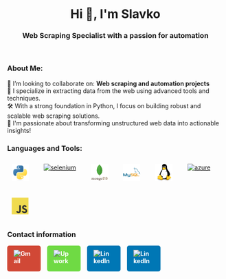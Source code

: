 <h1 align="center">Hi 👋, I'm Slavko</h1>
<h3 align="center">Web Scraping Specialist with a passion for automation</h3>
<br>
<h3 align="left">About Me:</h3>
<p>
  👯 I’m looking to collaborate on: <strong>Web scraping and automation projects</strong><br>
  🚀 I specialize in extracting data from the web using advanced tools and techniques.<br>
  🛠️ With a strong foundation in Python, I focus on building robust and scalable web scraping solutions.<br>
  🌟 I'm passionate about transforming unstructured web data into actionable insights!
</p>
<h3 align="left">Languages and Tools:</h3>
<p align="left" style="display: flex; gap: 15px; flex-wrap: wrap;">
  <a href="https://www.python.org" target="_blank" rel="noreferrer" style="padding: 10px;">
    <img src="https://raw.githubusercontent.com/devicons/devicon/master/icons/python/python-original.svg" alt="python" width="40" height="40"/> 
  </a> 
  <a href="https://www.selenium.dev" target="_blank" rel="noreferrer" style="padding: 10px;">
    <img src="https://raw.githubusercontent.com/detain/svg-logos/780f25886640cef088af994181646db2f6b1a3f8/svg/selenium-logo.svg" alt="selenium" width="40" height="40"/> 
  </a> 
  <a href="https://www.mongodb.com/" target="_blank" rel="noreferrer" style="padding: 10px;">
    <img src="https://raw.githubusercontent.com/devicons/devicon/master/icons/mongodb/mongodb-original-wordmark.svg" alt="mongodb" width="40" height="40"/> 
  </a> 
  <a href="https://www.mysql.com/" target="_blank" rel="noreferrer" style="padding: 10px;">
    <img src="https://raw.githubusercontent.com/devicons/devicon/master/icons/mysql/mysql-original-wordmark.svg" alt="mysql" width="40" height="40"/> 
  </a> 
  <a href="https://www.linux.org/" target="_blank" rel="noreferrer" style="padding: 10px;">
    <img src="https://raw.githubusercontent.com/devicons/devicon/master/icons/linux/linux-original.svg" alt="linux" width="40" height="40"/> 
  </a> 
  <a href="https://azure.microsoft.com/en-in/" target="_blank" rel="noreferrer" style="padding: 10px;">
    <img src="https://www.vectorlogo.zone/logos/microsoft_azure/microsoft_azure-icon.svg" alt="azure" width="40" height="40"/> 
  </a> 
  <a href="https://developer.mozilla.org/en-US/docs/Web/JavaScript" target="_blank" rel="noreferrer" style="padding: 10px;">
    <img src="https://raw.githubusercontent.com/devicons/devicon/master/icons/javascript/javascript-original.svg" alt="javascript" width="40" height="40"/> 
  </a>
</p>
<h3>Contact information</h3>
<div style="display: flex; gap: 15px; flex-wrap: wrap; align-items: center;">
  <a href="mailto:slavkomirkovic1224@gmail.com" target="_blank" style="display: inline-flex; align-items: center; text-decoration: none; background-color: #D14836; color: white; padding: 10px 15px; border-radius: 5px; font-size: 14px; font-weight: bold;">
    <img src="https://upload.wikimedia.org/wikipedia/commons/4/4e/Gmail_Icon.png" alt="Gmail" width="40" height="40" style="margin-right: 8px;"/>
  </a>
  <a href="https://www.upwork.com/freelancers/~013c9a2788af27dff1" target="_blank" style="display: inline-flex; align-items: center; text-decoration: none; background-color: #6fda44; color: white; padding: 10px 15px; border-radius: 5px; font-size: 14px; font-weight: bold;">
    <img src="https://www.vectorlogo.zone/logos/upwork/upwork-icon.svg" alt="Upwork" width="40" height="40" style="margin-right: 8px;"/>
  </a>
    <a href="https://www.fiverr.com/s/bdqPx0X" target="_blank" style="display: inline-flex; align-items: center; text-decoration: none; background-color: #0077b5; color: white; padding: 10px 15px; border-radius: 5px; font-size: 14px; font-weight: bold;">
    <img src="https://cdn.worldvectorlogo.com/logos/fiverr-1.svg" alt="LinkedIn" width="40" height="40" style="margin-right: 8px;"/>
  </a>
  <a href="https://www.linkedin.com/in/slavko-mirkovic-633b6a339/" target="_blank" style="display: inline-flex; align-items: center; text-decoration: none; background-color: #0077b5; color: white; padding: 10px 15px; border-radius: 5px; font-size: 14px; font-weight: bold;">
    <img src="https://www.vectorlogo.zone/logos/linkedin/linkedin-icon.svg" alt="LinkedIn" width="40" height="40" style="margin-right: 8px;"/>
  </a>
</div>
